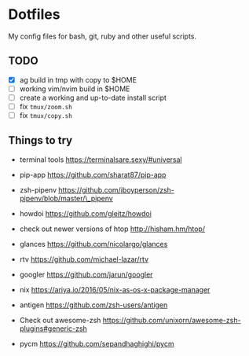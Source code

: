 # Dotfiles

My config files for bash, git, ruby and other useful scripts.

## TODO

- [x] ag build in tmp with copy to $HOME
- [ ] working vim/nvim build in $HOME
- [ ] create a working and up-to-date install script
- [ ] fix `tmux/zoom.sh`
- [ ] fix `tmux/copy.sh`

## Things to try

- terminal tools https://terminalsare.sexy/#universal

- pip-app https://github.com/sharat87/pip-app

- zsh-pipenv https://github.com/iboyperson/zsh-pipenv/blob/master/\_pipenv

- howdoi https://github.com/gleitz/howdoi
- check out newer versions of htop http://hisham.hm/htop/
- glances https://github.com/nicolargo/glances
- rtv https://github.com/michael-lazar/rtv
- googler https://github.com/jarun/googler
- nix https://ariya.io/2016/05/nix-as-os-x-package-manager
- antigen https://github.com/zsh-users/antigen
- Check out awesome-zsh https://github.com/unixorn/awesome-zsh-plugins#generic-zsh<Paste>

- pycm https://github.com/sepandhaghighi/pycm
